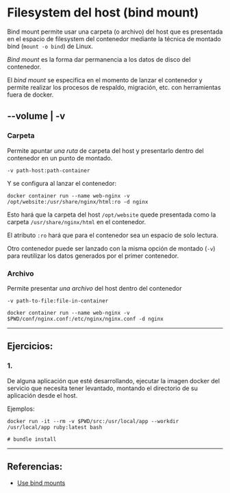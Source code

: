 # Filesystem del host (bind mount)

Bind mount permite usar una carpeta (o archivo) del host que es presentada en el espacio de filesystem del contenedor mediante la técnica de montado bind (`mount -o bind`) de Linux.

_Bind mount_ es la forma dar permanencia a los datos de disco del contenedor.

El _bind mount_ se especifica en el momento de lanzar el contenedor y permite realizar los procesos de respaldo, migración, etc. con herramientas fuera de docker.

## --volume | -v

### Carpeta

Permite apuntar _una ruta_ de carpeta del host y presentarlo dentro del contenedor en un punto de montado.  

`-v path-host:path-container`

Y se configura al lanzar el contenedor:

```
docker container run --name web-nginx -v /opt/website:/usr/share/nginx/html:ro -d nginx
```

Esto hará que la carpeta del host `/opt/website` quede presentada como la carpeta `/usr/share/nginx/html` en el contenedor.

El atributo `:ro` hará que para el contenedor sea un espacio de solo lectura.

Otro contenedor puede ser lanzado con la misma opción de montado (`-v`) para reutilizar los datos generados por el primer contenedor.

### Archivo

Permite presentar _una archivo_ del host dentro del contenedor

`-v path-to-file:file-in-container`

```
docker container run --name web-nginx -v $PWD/conf/nginx.conf:/etc/nginx/nginx.conf -d nginx
```

---

## Ejercicios:

### 1.

De alguna aplicación que esté desarrollando, ejecutar la imagen docker del servicio que necesita tener levantado, montando el directorio de su aplicación desde el host.

Ejemplos:

```
docker run -it --rm -v $PWD/src:/usr/local/app --workdir /usr/local/app ruby:latest bash

# bundle install 
```

---

## Referencias:

- [Use bind mounts](https://docs.docker.com/storage/bind-mounts/)